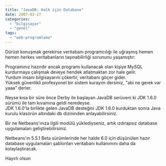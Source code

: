 ```yaml
---
title: "JavaDB: Halk için Database"
date: 2007-03-27
categories: 
  - "bilgisayar"
  - "genel"
tags: 
  - "web-programlama"
---
```


Dürüst konuşmak gerekirse veritabanı programcılığı ile uğraşmış hemen hemen herkes veritabanların taşınabilirliği sorununu yaşamıştır:  
  
Programınız hazırdır ancak programı kullanacak olan kişiye MySQL kurdurmaya çalışmak deveye hendek atlatmaktan zor hale gelir.  
Yurdum insanı bilgisayarını çökertir, veritabanı göçer gider.  
Yüksek güvenlikli profesyonel bir sistem kurayım dersiniz, "abi ne gerek var yaaa" derler.  
  
Neyse kısa bir süre önce Derby ile başlayan JavaDB serüveni ki JDK 1.6.0 sürümü ile tam kıvamına geldi neredeyse.  
JDK 1.6.0'la birlikte gelen JavaDB desteğini JDK 1.6.0 kurduktan sonra Java kurulu klasörün altındaki db dizininden anlayabilirsiniz.  
  
Bir ne Netbeans'ınıza ilgili modülü yüklediyseniz, artık ızdırapsız database uygulamaları geliştirebilirsiniz.  
  
Netbeans'ın 5.5.1 Beta sürümlerinde her halde 6.0 için düşünülen hazır database uygulamaları şablonları veritabanı kullanımını daha da kolaylaştıracak.  
  
Hayırlı olsun
